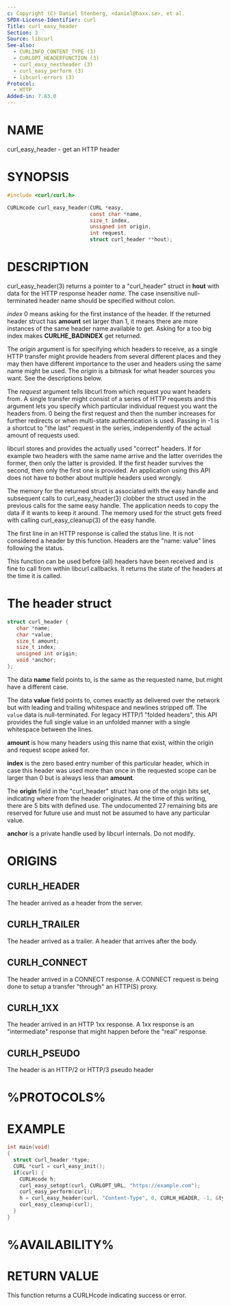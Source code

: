 ```yaml
---
c: Copyright (C) Daniel Stenberg, <daniel@haxx.se>, et al.
SPDX-License-Identifier: curl
Title: curl_easy_header
Section: 3
Source: libcurl
See-also:
  - CURLINFO_CONTENT_TYPE (3)
  - CURLOPT_HEADERFUNCTION (3)
  - curl_easy_nextheader (3)
  - curl_easy_perform (3)
  - libcurl-errors (3)
Protocol:
  - HTTP
Added-in: 7.83.0
---
```


# NAME

curl_easy_header - get an HTTP header

# SYNOPSIS

~~~c
#include <curl/curl.h>

CURLHcode curl_easy_header(CURL *easy,
                           const char *name,
                           size_t index,
                           unsigned int origin,
                           int request,
                           struct curl_header **hout);
~~~

# DESCRIPTION

curl_easy_header(3) returns a pointer to a "curl_header" struct in **hout**
with data for the HTTP response header *name*. The case insensitive
null-terminated header name should be specified without colon.

*index* 0 means asking for the first instance of the header. If the returned
header struct has **amount** set larger than 1, it means there are more
instances of the same header name available to get. Asking for a too big index
makes **CURLHE_BADINDEX** get returned.

The *origin* argument is for specifying which headers to receive, as a single
HTTP transfer might provide headers from several different places and they may
then have different importance to the user and headers using the same name
might be used. The *origin* is a bitmask for what header sources you want. See
the descriptions below.

The *request* argument tells libcurl from which request you want headers
from. A single transfer might consist of a series of HTTP requests and this
argument lets you specify which particular individual request you want the
headers from. 0 being the first request and then the number increases for
further redirects or when multi-state authentication is used. Passing in -1 is
a shortcut to "the last" request in the series, independently of the actual
amount of requests used.

libcurl stores and provides the actually used "correct" headers. If for
example two headers with the same name arrive and the latter overrides the
former, then only the latter is provided. If the first header survives the
second, then only the first one is provided. An application using this API
does not have to bother about multiple headers used wrongly.

The memory for the returned struct is associated with the easy handle and
subsequent calls to curl_easy_header(3) clobber the struct used in the
previous calls for the same easy handle. The application needs to copy the data if
it wants to keep it around. The memory used for the struct gets freed with
calling curl_easy_cleanup(3) of the easy handle.

The first line in an HTTP response is called the status line. It is not
considered a header by this function. Headers are the "name: value" lines
following the status.

This function can be used before (all) headers have been received and is fine
to call from within libcurl callbacks. It returns the state of the headers at
the time it is called.

# The header struct

~~~c
struct curl_header {
   char *name;
   char *value;
   size_t amount;
   size_t index;
   unsigned int origin;
   void *anchor;
};
~~~

The data **name** field points to, is the same as the requested name, but
might have a different case.

The data **value** field points to, comes exactly as delivered over the
network but with leading and trailing whitespace and newlines stripped
off. The `value` data is null-terminated. For legacy HTTP/1 "folded headers",
this API provides the full single value in an unfolded manner with a single
whitespace between the lines.

**amount** is how many headers using this name that exist, within the origin
and request scope asked for.

**index** is the zero based entry number of this particular header, which in
case this header was used more than once in the requested scope can be larger
than 0 but is always less than **amount**.

The **origin** field in the "curl_header" struct has one of the origin bits
set, indicating where from the header originates. At the time of this writing,
there are 5 bits with defined use. The undocumented 27 remaining bits are
reserved for future use and must not be assumed to have any particular value.

**anchor** is a private handle used by libcurl internals. Do not modify.

# ORIGINS

## CURLH_HEADER

The header arrived as a header from the server.

## CURLH_TRAILER

The header arrived as a trailer. A header that arrives after the body.

## CURLH_CONNECT

The header arrived in a CONNECT response. A CONNECT request is being done to
setup a transfer "through" an HTTP(S) proxy.

## CURLH_1XX

The header arrived in an HTTP 1xx response. A 1xx response is an "intermediate"
response that might happen before the "real" response.

## CURLH_PSEUDO

The header is an HTTP/2 or HTTP/3 pseudo header

# %PROTOCOLS%

# EXAMPLE

~~~c
int main(void)
{
  struct curl_header *type;
  CURL *curl = curl_easy_init();
  if(curl) {
    CURLHcode h;
    curl_easy_setopt(curl, CURLOPT_URL, "https://example.com");
    curl_easy_perform(curl);
    h = curl_easy_header(curl, "Content-Type", 0, CURLH_HEADER, -1, &type);
    curl_easy_cleanup(curl);
  }
}
~~~

# %AVAILABILITY%

# RETURN VALUE

This function returns a CURLHcode indicating success or error.
